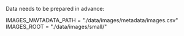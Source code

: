 Data needs to be prepared in advance:

IMAGES_MWTADATA_PATH = "./data/images/metadata/images.csv"
IMAGES_ROOT = "./data/images/small/"
